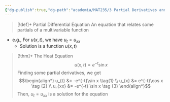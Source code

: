 ```yaml
---
{"dg-publish":true,"dg-path":"academia/MAT235/3 Partial Derivatives and the Gradient/Partial Differential Equation.md","permalink":"/academia/mat-235/3-partial-derivatives-and-the-gradient/partial-differential-equation/","tags":["lecture","math","note","university"],"created":"2024-11-13T19:59:54.131-08:00","updated":"2024-11-29T19:05:57.284-08:00"}
---
```



> [!def]+ Partial Differential Equation
> An equation that relates some partials of a multivariable function

- e.g., For $u(x, t)$, we have $u_{t} = u_{xx}$
    - Solution is a function $u(x, t)$

> [!thm]+ The Heat Equation
> $$u(x, t) = e^{-t}\sin x$$
> Finding some partial derivatives, we get
> $$\begin{align*}
> u_{t} &= -e^{-t}\sin x \tag{1} \\
> u_{x} &= e^{-t}\cos x \tag {2} \\
> u_{xx} &= -e^{-t} \sin x \tag {3}
> \end{align*}$$
> Then, $u_{t} = u_{x x}$ is a solution for the equation
